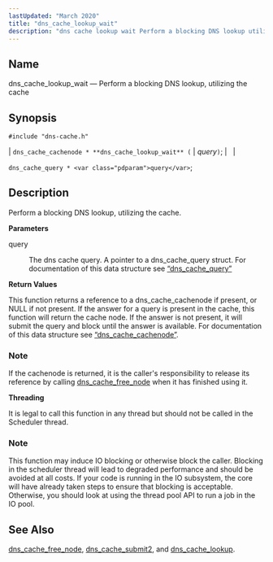 ```yaml
---
lastUpdated: "March 2020"
title: "dns_cache_lookup_wait"
description: "dns cache lookup wait Perform a blocking DNS lookup utilizing the cache dns cache cachenode dns cache lookup wait query dns cache query query Perform a blocking DNS lookup utilizing the cache query The dns cache query A pointer to a dns cache query struct For documentation of this data..."
---
```


<a name="apis.dns_cache_lookup_wait"></a> 
## Name

dns_cache_lookup_wait — Perform a blocking DNS lookup, utilizing the cache

## Synopsis

`#include "dns-cache.h"`

| `dns_cache_cachenode * **dns_cache_lookup_wait** (` | <var class="pdparam">query</var>`)`; |   |

`dns_cache_query * <var class="pdparam">query</var>`;<a name="idp50509408"></a> 
## Description

Perform a blocking DNS lookup, utilizing the cache.

**<a name="idp50510640"></a> Parameters**

<dl class="variablelist">

<dt>query</dt>

<dd>

The dns cache query. A pointer to a dns_cache_query struct. For documentation of this data structure see [“dns_cache_query”](/momentum/3/3-api/structs-dns-cache-query)

</dd>

</dl>

**<a name="idp50514032"></a> Return Values**

This function returns a reference to a dns_cache_cachenode if present, or NULL if not present. If the answer for a query is present in the cache, this function will return the cache node. If the answer is not present, it will submit the query and block until the answer is available. For documentation of this data structure see [“dns_cache_cachenode”](/momentum/3/3-api/structs-dns-cache-cachenode).

### Note

If the cachenode is returned, it is the caller's responsibility to release its reference by calling [dns_cache_free_node](/momentum/3/3-api/apis-dns-cache-free-node) when it has finished using it.

**<a name="idp50517472"></a> Threading**

It is legal to call this function in any thread but should not be called in the Scheduler thread.

### Note

This function may induce IO blocking or otherwise block the caller. Blocking in the scheduler thread will lead to degraded performance and should be avoided at all costs. If your code is running in the IO subsystem, the core will have already taken steps to ensure that blocking is acceptable. Otherwise, you should look at using the thread pool API to run a job in the IO pool.

<a name="idp50520336"></a> 
## See Also

[dns_cache_free_node](/momentum/3/3-api/apis-dns-cache-free-node), [dns_cache_submit2](/momentum/3/3-api/apis-dns-cache-submit-2), and [dns_cache_lookup](/momentum/3/3-api/apis-dns-cache-lookup).